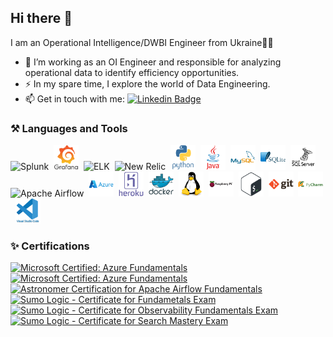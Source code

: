 ## Hi there 👋

I am an Operational Intelligence/DWBI Engineer from Ukraine💙💛

- 🔭 I’m working as an OI Engineer and responsible for analyzing operational data to identify efficiency opportunities.
- ⚡ In my spare time, I explore the world of Data Engineering.
- 📫 Get in touch with me: [![Linkedin Badge](https://img.shields.io/badge/-Oleh%20Pelekh-blue?style=flat&logo=Linkedin&logoColor=white)](https://www.linkedin.com/in/oleh-pelekh/)

### ⚒️ Languages and Tools

<div>
  <img src="https://kogia.io/wp-content/uploads/2021/02/splunk-e1613831080651.png" title="Splunk" alt="Splunk" width="40" height="40"/>&nbsp;
  <img src="https://github.com/devicons/devicon/blob/master/icons/grafana/grafana-original-wordmark.svg" title="Grafana" alt="Grafana" width="40" height="40"/>&nbsp;
  <img src="https://cdn.freebiesupply.com/logos/large/2x/elasticsearch-logo-png-transparent.png" title="ELK" alt="ELK" width="40" height="40"/>&nbsp;
  <img src="https://seeklogo.com/images/N/new-relic-logo-E7CC1E9143-seeklogo.com.png" title="New Relic" alt="New Relic" width="40" height="40"/>&nbsp;
  <img src="https://github.com/devicons/devicon/blob/master/icons/python/python-original-wordmark.svg" title="Python" alt="Python" width="40" height="40"/>&nbsp;
  <img src="https://github.com/devicons/devicon/blob/master/icons/java/java-original-wordmark.svg" title="Java" alt="Java" width="40" height="40"/>&nbsp;
  <img src="https://github.com/devicons/devicon/blob/master/icons/mysql/mysql-original-wordmark.svg" title="MySQL" alt="MySQL" width="40" height="40"/>&nbsp;
  <img src="https://github.com/devicons/devicon/blob/master/icons/sqlite/sqlite-original-wordmark.svg" title="SQLite" alt="SQLite" width="40" height="40"/>&nbsp;
  <img src="https://github.com/devicons/devicon/blob/master/icons/microsoftsqlserver/microsoftsqlserver-plain-wordmark.svg" title="" alt="" width="40" height="40"/>&nbsp;
  <img src="https://airflow.apache.org/docs/apache-airflow/stable/_images/pin_large.png" title="Apache Airflow" alt="Apache Airflow" width="40" height="40"/>&nbsp;
  <img src="https://github.com/devicons/devicon/blob/master/icons/azure/azure-original-wordmark.svg" title="Azure" alt="Azure" width="40" height="40"/>&nbsp;
  <img src="https://github.com/devicons/devicon/blob/master/icons/heroku/heroku-original-wordmark.svg" title="Heroku" alt="Heroku" width="40" height="40"/>&nbsp;
  <img src="https://github.com/devicons/devicon/blob/master/icons/docker/docker-original-wordmark.svg" title="Docker" alt="Docker" width="40" height="40"/>&nbsp;
  <img src="https://github.com/devicons/devicon/blob/master/icons/linux/linux-original.svg" title="Linux" alt="Linux" width="40" height="40"/>&nbsp;
  <img src="https://github.com/devicons/devicon/blob/master/icons/raspberrypi/raspberrypi-original-wordmark.svg" title="RaspberryPi" alt="RaspberryPi" width="40" height="40"/>&nbsp;
  <img src="https://github.com/devicons/devicon/blob/master/icons/bash/bash-original.svg" title="Bash" alt="Bash" width="40" height="40"/>&nbsp;
  <img src="https://github.com/devicons/devicon/blob/master/icons/git/git-original-wordmark.svg" title="Git" alt="Git" width="40" height="40"/>&nbsp;
  <img src="https://github.com/devicons/devicon/blob/master/icons/pycharm/pycharm-original-wordmark.svg" title="PyCharm" alt="PyCharm" width="40" height="40"/>&nbsp;
  <img src="https://github.com/devicons/devicon/blob/master/icons/vscode/vscode-original-wordmark.svg" title="VSCode" alt="VSCode" width="40" height="40"/>&nbsp;
 </div>
 
### ✨ Certifications
<div>
  <a href="https://www.credly.com/badges/0784b264-63ae-4567-ba90-560749c90c6e/public_url" target="_blank">
    <img src="https://images.credly.com/size/110x110/images/be8fcaeb-c769-4858-b567-ffaaa73ce8cf/image.png" title="Microsoft Certified: Azure Fundamentals" alt="Microsoft Certified: Azure Fundamentals" width="110" height="110">
  </a>
  <a href="https://www.credly.com/badges/66320d5b-ff61-4c84-983d-63fa651f4c8f/public_url" target="_blank">
    <img src="https://images.credly.com/size/110x110/images/08216781-93cb-4ba1-8110-8eb3401fa8ce/Docker_Essentials_-_ISDN.png" title="Microsoft Certified: Azure Fundamentals" alt="Microsoft Certified: Azure Fundamentals" width="110" height="110">
  </a>
  <a href="https://www.credly.com/badges/ac1ef034-2e13-49eb-8a56-597b8c41aab0/public_url" target="_blank">
    <img
      src="https://github.com/pelekh-o/pelekh-o/blob/main/astronomer_certification_for_apache_airflow_fundamentals.png"
      title="Astronomer Certification for Apache Airflow Fundamentals"
      alt="Astronomer Certification for Apache Airflow Fundamentals" width="110" height="110">
  </a>
  <a href="https://verify.skilljar.com/c/tddkawpy3f5a" target="_blank">
    <img src="https://github.com/pelekh-o/pelekh-o/blob/main/sumo_fundamentals.png" title="Sumo Logic - Certificate for Fundametals Exam" alt="Sumo Logic - Certificate for Fundametals Exam" width="110" height="110">
  </a>
  <a href="https://verify.skilljar.com/c/b4j96tw7ygxr" target="_blank">
    <img src="https://github.com/pelekh-o/pelekh-o/blob/main/sumo_observability_fundamentals.png" title="Sumo Logic - Certificate for Observability Fundamentals Exam" alt="Sumo Logic - Certificate for Observability Fundamentals Exam" width="110" height="110">
  </a>
  <a href="https://verify.skilljar.com/c/bo2qc5or6ywo" target="_blank">
    <img src="https://github.com/pelekh-o/pelekh-o/blob/main/sumo_search_mastery.png" title="Sumo Logic - Certificate for Search Mastery Exam" alt="Sumo Logic - Certificate for Search Mastery Exam" width="110" height="110">
  </a>
</div>
